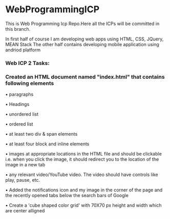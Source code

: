 # WebProgrammingICP

This is Web Programming Icp Repo.Here all the ICPs will be committed in this branch.

In first half of course I am developing web apps using HTML, CSS, JQuery, MEAN Stack
The other half contains developing mobile application using andriod platform

### Web ICP 2 Tasks:

### Created an HTML document named "index.html" that contains following elements
•	paragraphs 

•	Headings

•	unordered list

•	ordered list

•	at least two div & span elements

•	at least four block and inline elements

•	images at appropriate locations in the HTML file and should be clickable i.e. when you click the image, it should redirect you to the location of the image in a new tab

•	any relevant video/YouTube video. The video should have controls like play, pause, etc.

•	Added the notifications icon and my image in the corner of the page and the recently opened tabs below the search bars of Google

•	Create a 'cube shaped color grid' with 70X70 px height and width which are center alligned
